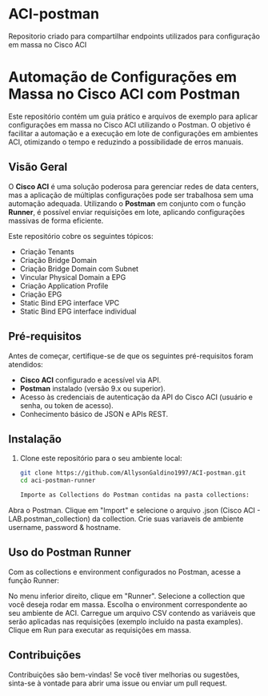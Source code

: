 # ACI-postman
Repositorio criado para compartilhar endpoints utilizados para configuração em massa no Cisco ACI

# Automação de Configurações em Massa no Cisco ACI com Postman 

Este repositório contém um guia prático e arquivos de exemplo para aplicar configurações em massa no Cisco ACI utilizando o Postman. O objetivo é facilitar a automação e a execução em lote de configurações em ambientes ACI, otimizando o tempo e reduzindo a possibilidade de erros manuais.

## Visão Geral

O **Cisco ACI** é uma solução poderosa para gerenciar redes de data centers, mas a aplicação de múltiplas configurações pode ser trabalhosa sem uma automação adequada. Utilizando o **Postman** em conjunto com o função **Runner**, é possível enviar requisições em lote, aplicando configurações massivas de forma eficiente.

Este repositório cobre os seguintes tópicos:

- Criação Tenants
- Criação Bridge Domain
- Criação Bridge Domain com Subnet
- Vincular Physical Domain a EPG
- Criação Application Profile
- Criação EPG
- Static Bind EPG interface VPC
- Static Bind EPG interface individual

## Pré-requisitos

Antes de começar, certifique-se de que os seguintes pré-requisitos foram atendidos:

- **Cisco ACI** configurado e acessível via API.
- **Postman** instalado (versão 9.x ou superior).
- Acesso às credenciais de autenticação da API do Cisco ACI (usuário e senha, ou token de acesso).
- Conhecimento básico de JSON e APIs REST.

## Instalação

1. Clone este repositório para o seu ambiente local:

   ```bash
   git clone https://github.com/AllysonGaldino1997/ACI-postman.git
   cd aci-postman-runner

   Importe as Collections do Postman contidas na pasta collections:

Abra o Postman.
Clique em "Import" e selecione o arquivo .json (Cisco ACI - LAB.postman_collection) da collection.
Crie suas variaveis de ambiente username, password & hostname.

## Uso do Postman Runner
Com as collections e environment configurados no Postman, acesse a função Runner:

No menu inferior direito, clique em "Runner".
Selecione a collection que você deseja rodar em massa.
Escolha o environment correspondente ao seu ambiente de ACI.
Carregue um arquivo CSV contendo as variáveis que serão aplicadas nas requisições (exemplo incluído na pasta examples).
Clique em Run para executar as requisições em massa.

## Contribuições
Contribuições são bem-vindas! Se você tiver melhorias ou sugestões, sinta-se à vontade para abrir uma issue ou enviar um pull request.

